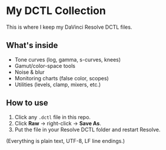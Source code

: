 # My DCTL Collection

This is where I keep my DaVinci Resolve DCTL files.

## What's inside
- Tone curves (log, gamma, s-curves, knees)
- Gamut/color-space tools
- Noise & blur
- Monitoring charts (false color, scopes)
- Utilities (levels, clamp, mixers, etc.)

## How to use
1) Click any `.dctl` file in this repo.
2) Click **Raw** → right-click → **Save As**.
3) Put the file in your Resolve DCTL folder and restart Resolve.

(Everything is plain text, UTF-8, LF line endings.)
